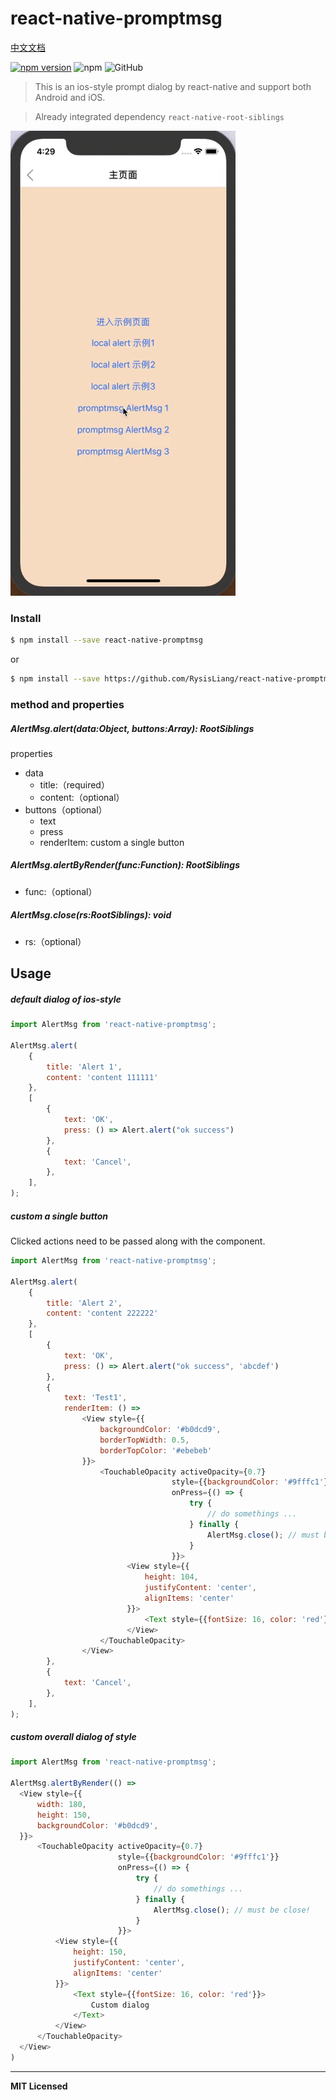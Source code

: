 
# react-native-promptmsg

[中文文档](./README_zh.md)

[![npm version](https://badge.fury.io/js/react-native-promptmsg.svg)](https://badge.fury.io/js/react-native-promptmsg)
![npm](https://img.shields.io/npm/dm/react-native-promptmsg)
![GitHub](https://img.shields.io/github/license/RysisLiang/react-native-promptmsg)

> This is an ios-style prompt dialog by react-native and support both Android and iOS.

> Already integrated dependency `react-native-root-siblings`

![](media/alert_demo_1.gif)

### Install

```bash
$ npm install --save react-native-promptmsg
```
or
```bash
$ npm install --save https://github.com/RysisLiang/react-native-promptmsg.git
```

### method and properties

##### AlertMsg.alert(data:Object, buttons:Array): RootSiblings

properties

- data
    - title:（required）
    - content:（optional）
- buttons（optional）
    - text
    - press
    - renderItem: custom a single button


##### AlertMsg.alertByRender(func:Function): RootSiblings

- func:（optional）

##### AlertMsg.close(rs:RootSiblings): void

- rs:（optional）

## Usage

##### default dialog of ios-style

```javascript
import AlertMsg from 'react-native-promptmsg';

AlertMsg.alert(
    {
        title: 'Alert 1',
        content: 'content 111111'
    },
    [
        {
            text: 'OK',
            press: () => Alert.alert("ok success")
        },
        {
            text: 'Cancel',
        },
    ],
);
```

##### custom a single button

Clicked actions need to be passed along with the component.

```javascript
import AlertMsg from 'react-native-promptmsg';

AlertMsg.alert(
    {
        title: 'Alert 2',
        content: 'content 222222'
    },
    [
        {
            text: 'OK',
            press: () => Alert.alert("ok success", 'abcdef')
        },
        {
            text: 'Test1',
            renderItem: () =>
                <View style={{
                    backgroundColor: '#b0dcd9',
                    borderTopWidth: 0.5,
                    borderTopColor: '#ebebeb'
                }}>
                    <TouchableOpacity activeOpacity={0.7}
                                    style={{backgroundColor: '#9fffc1'}}
                                    onPress={() => {
                                        try {
                                            // do somethings ...
                                        } finally {
                                            AlertMsg.close(); // must be close!
                                        }
                                    }}>
                          <View style={{
                              height: 104,
                              justifyContent: 'center',
                              alignItems: 'center'
                          }}>
                              <Text style={{fontSize: 16, color: 'red'}}>Custom button</Text>
                          </View>
                    </TouchableOpacity>
                </View>
        },
        {
            text: 'Cancel',
        },
    ],
);
```

##### custom overall dialog of style

```javascript
import AlertMsg from 'react-native-promptmsg';

AlertMsg.alertByRender(() =>
  <View style={{
      width: 180,
      height: 150,
      backgroundColor: '#b0dcd9',
  }}>
      <TouchableOpacity activeOpacity={0.7}
                        style={{backgroundColor: '#9fffc1'}}
                        onPress={() => {
                            try {
                                // do somethings ...
                            } finally {
                                AlertMsg.close(); // must be close!
                            }
                        }}>
          <View style={{
              height: 150,
              justifyContent: 'center',
              alignItems: 'center'
          }}>
              <Text style={{fontSize: 16, color: 'red'}}>
                  Custom dialog
              </Text>
          </View>
      </TouchableOpacity>
  </View>
)
```

---

**MIT Licensed**